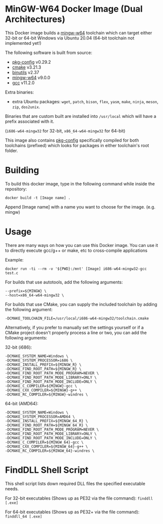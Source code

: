 # MinGW-W64 Docker Image (Dual Architectures)
This Docker image builds a [mingw-w64][] toolchain which can target either 32-bit or 64-bit Windows via Ubuntu 20.04
(64-bit toolchain not implemented yet!)


The following software is built from source:
* [pkg-config][] v0.29.2
* [cmake][] v3.21.3
* [binutils][] v2.37
* [mingw-w64][] v9.0.0
* [gcc][] v11.2.0

Extra binaries:

* extra Ubuntu packages: `wget`, `patch`, `bison`, `flex`, `yasm`, `make`, `ninja`, `meson`, `zip`, `dos2unix`.

Binaries that are custom built are installed into `/usr/local` which will have a prefix associated with it.

(`i686-w64-mingw32` for 32-bit, `x86_64-w64-mingw32` for 64-bit)

This image also contains [pkg-config][] specifically compiled for both toolchains (prefixed) which looks for packages in either toolchain's root folder. 

# Building
To build this docker image, type in the following command while inside the repository:

    docker build -t [Image name] .

Append [Image name] with a name you want to choose for the image. (e.g. mingw)

# Usage
There are many ways on how you can use this Docker image. You can use it to directly execute
gcc/g++ or make, etc to cross-compile applications

Example:

    docker run -ti --rm -v '${PWD}:/mnt' [Image] i686-w64-mingw32-gcc test.c

For builds that use autotools, add the following arguments:

    --prefix=${MINGW} \
    --host=x86_64-w64-mingw32 \

For builds that use CMake, you can supply the included toolchain by adding the following argument:

    -DCMAKE_TOOLCHAIN_FILE=/usr/local/i686-w64-mingw32/toolchain.cmake

Alternatively, if you prefer to manually set the settings yourself or if a CMake project doesn't properly process a line or two, you can add the following arguments:

32-bit (i686):
    
    -DCMAKE_SYSTEM_NAME=Windows \
    -DCMAKE_SYSTEM_PROCESSOR=i686 \
    -DCMAKE_INSTALL_PREFIX=${MINGW_R} \
    -DCMAKE_FIND_ROOT_PATH=${MINGW_R} \
    -DCMAKE_FIND_ROOT_PATH_MODE_PROGRAM=NEVER \
    -DCMAKE_FIND_ROOT_PATH_MODE_LIBRARY=ONLY \
    -DCMAKE_FIND_ROOT_PATH_MODE_INCLUDE=ONLY \
    -DCMAKE_C_COMPILER=${MINGW}-gcc \
    -DCMAKE_CXX_COMPILER=${MINGW}-g++ \
    -DCMAKE_RC_COMPILER=${MINGW}-windres \

64-bit (AMD64):

    -DCMAKE_SYSTEM_NAME=Windows \
    -DCMAKE_SYSTEM_PROCESSOR=AMD64 \
    -DCMAKE_INSTALL_PREFIX=${MINGW_64_R} \
    -DCMAKE_FIND_ROOT_PATH=${MINGW_64_R} \
    -DCMAKE_FIND_ROOT_PATH_MODE_PROGRAM=NEVER \
    -DCMAKE_FIND_ROOT_PATH_MODE_LIBRARY=ONLY \
    -DCMAKE_FIND_ROOT_PATH_MODE_INCLUDE=ONLY \
    -DCMAKE_C_COMPILER=${MINGW_64}-gcc \
    -DCMAKE_CXX_COMPILER=${MINGW_64}-g++ \
    -DCMAKE_RC_COMPILER=${MINGW_64}-windres \

# FindDLL Shell Script
This shell script lists down required DLL files the specified executable needs.

For 32-bit executables (Shows up as PE32 via the file command):
	`finddll [.exe]`

For 64-bit executables (Shows up as PE32+ via the file command):
	`finddll_64 [.exe]`

[pkg-config]: https://www.freedesktop.org/wiki/Software/pkg-config/
[cmake]: https://cmake.org/
[binutils]: https://www.gnu.org/software/binutils/
[mingw-w64]: https://mingw-w64.org/
[gcc]: https://gcc.gnu.org/
[nasm]: https://nasm.us/
[nvcc]: https://docs.nvidia.com/cuda/cuda-compiler-driver-nvcc/index.html
